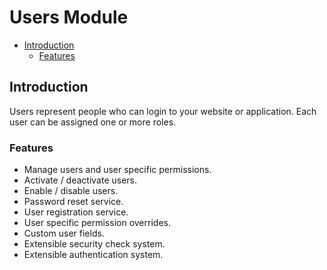 # Users Module

- [Introduction](#introduction)
    - [Features](#features)


<a name="introduction"></a>
## Introduction

Users represent people who can login to your website or application. Each user can be assigned one or more roles. 

<a name="features"></a>
### Features

- Manage users and user specific permissions.
- Activate / deactivate users.
- Enable / disable users.
- Password reset service.
- User registration service.
- User specific permission overrides.
- Custom user fields.
- Extensible security check system.
- Extensible authentication system.